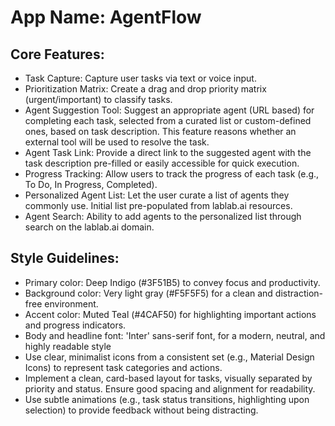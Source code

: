 # **App Name**: AgentFlow

## Core Features:

- Task Capture: Capture user tasks via text or voice input.
- Prioritization Matrix: Create a drag and drop priority matrix (urgent/important) to classify tasks.
- Agent Suggestion Tool: Suggest an appropriate agent (URL based) for completing each task, selected from a curated list or custom-defined ones, based on task description. This feature reasons whether an external tool will be used to resolve the task.
- Agent Task Link: Provide a direct link to the suggested agent with the task description pre-filled or easily accessible for quick execution.
- Progress Tracking: Allow users to track the progress of each task (e.g., To Do, In Progress, Completed).
- Personalized Agent List: Let the user curate a list of agents they commonly use. Initial list pre-populated from lablab.ai resources.
- Agent Search: Ability to add agents to the personalized list through search on the lablab.ai domain.

## Style Guidelines:

- Primary color: Deep Indigo (#3F51B5) to convey focus and productivity.
- Background color: Very light gray (#F5F5F5) for a clean and distraction-free environment.
- Accent color: Muted Teal (#4CAF50) for highlighting important actions and progress indicators.
- Body and headline font: 'Inter' sans-serif font, for a modern, neutral, and highly readable style
- Use clear, minimalist icons from a consistent set (e.g., Material Design Icons) to represent task categories and actions.
- Implement a clean, card-based layout for tasks, visually separated by priority and status. Ensure good spacing and alignment for readability.
- Use subtle animations (e.g., task status transitions, highlighting upon selection) to provide feedback without being distracting.